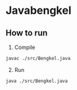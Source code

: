 <!--
 Copyright 2019 rohmanhm

 Licensed under the Apache License, Version 2.0 (the "License");
 you may not use this file except in compliance with the License.
 You may obtain a copy of the License at

     http://www.apache.org/licenses/LICENSE-2.0

 Unless required by applicable law or agreed to in writing, software
 distributed under the License is distributed on an "AS IS" BASIS,
 WITHOUT WARRANTIES OR CONDITIONS OF ANY KIND, either express or implied.
 See the License for the specific language governing permissions and
 limitations under the License.
-->

# Javabengkel

## How to run

1. Compile

```bash
javac ./src/Bengkel.java
```

2. Run

```bash
java ./src/Bengkel.java
```
